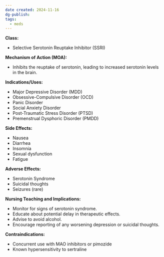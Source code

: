 ```yaml
---
date created: 2024-11-16
dg-publish: 
tags:
  - meds
---
```

**Class:**
- Selective Serotonin Reuptake Inhibitor (SSRI)

**Mechanism of Action (MOA):**
- Inhibits the reuptake of serotonin, leading to increased serotonin levels in the brain.

**Indications/Uses:**
- Major Depressive Disorder (MDD)
- Obsessive-Compulsive Disorder (OCD)
- Panic Disorder
- Social Anxiety Disorder
- Post-Traumatic Stress Disorder (PTSD)
- Premenstrual Dysphoric Disorder (PMDD)

**Side Effects:**
- Nausea
- Diarrhea
- Insomnia
- Sexual dysfunction
- Fatigue

**Adverse Effects:**
- Serotonin Syndrome
- Suicidal thoughts
- Seizures (rare)

**Nursing Teaching and Implications:**
- Monitor for signs of serotonin syndrome.
- Educate about potential delay in therapeutic effects.
- Advise to avoid alcohol.
- Encourage reporting of any worsening depression or suicidal thoughts.

**Contraindications:**
- Concurrent use with MAO inhibitors or pimozide
- Known hypersensitivity to sertraline